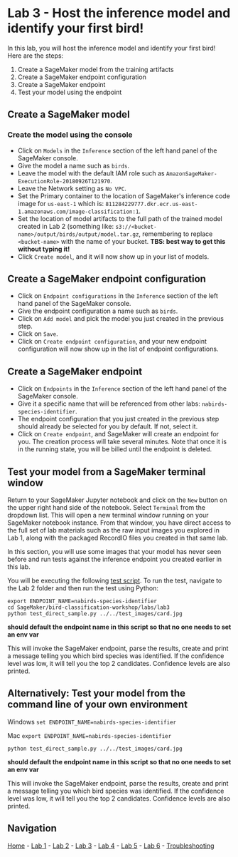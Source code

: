 # Lab 3 - Host the inference model and identify your first bird!

In this lab, you will host the inference model and identify your first bird!  Here are the steps:

1. Create a SageMaker model from the training artifacts
2. Create a SageMaker endpoint configuration
3. Create a SageMaker endpoint
4. Test your model using the endpoint

## Create a SageMaker model

### Create the model using the console

* Click on `Models` in the `Inference` section of the left hand panel of the SageMaker console.
* Give the model a name such as `birds`.
* Leave the model with the default IAM role such as `AmazonSageMaker-ExecutionRole-20180926T121970`.
* Leave the Network setting as `No VPC`.
* Set the Primary container to the location of SageMaker's inference code image for `us-east-1` which is:
 `811284229777.dkr.ecr.us-east-1.amazonaws.com/image-classification:1`.
* Set the location of model artifacts to the full path of the trained model created in Lab 2 (something like: `s3://<bucket-name>/output/birds/output/model.tar.gz`, remembering to replace `<bucket-name>` with the name of your bucket.  **TBS: best way to get this without typing it!**
* Click `Create model`, and it will now show up in your list of models.

## Create a SageMaker endpoint configuration

* Click on `Endpoint configurations` in the `Inference` section of the left hand panel of the SageMaker console.
* Give the endpoint configuration a name such as `birds`.
* Click on `Add model` and pick the model you just created in the previous step.
* Click on `Save`.
* Click on `Create endpoint configuration`, and your new endpoint configuration will now show up in the list of endpoint configurations.

## Create a SageMaker endpoint

* Click on `Endpoints` in the `Inference` section of the left hand panel of the SageMaker console.
* Give it a specific name that will be referenced from other labs: `nabirds-species-identifier`.
* The endpoint configuration that you just created in the previous step should already be selected for you by default.  If not, select it.
* Click on `Create endpoint`, and SageMaker will create an endpoint for you.  The creation process will take several minutes.  Note that once it is in the running state, you will be billed until the endpoint is deleted.

## Test your model from a SageMaker terminal window

Return to your SageMaker Jupyter notebook and click on the `New` button on the upper right hand side of the notebook.  Select `Terminal` from the dropdown list.  This will open a new terminal window running on your SageMaker notebook instance.  From that window, you have direct access to the full set of lab materials such as the raw input images you explored in Lab 1, along with the packaged RecordIO files you created in that same lab.

In this section, you will use some images that your model has never seen before and run tests against the inference endpoint you created earlier in this lab.

You will be executing the following [test script](../labs/lab3/test_direct_sample.py).  To run the test, navigate to the Lab 2 folder and then run the test using Python:

```
export ENDPOINT_NAME=nabirds-species-identifier
cd SageMaker/bird-classification-workshop/labs/lab3
python test_direct_sample.py ../../test_images/card.jpg
```

**should default the endpoint name in this script so that no one needs to set an env var**

This will invoke the SageMaker endpoint, parse the results, create and print a message telling you which bird species was identified.  If the confidence level was low, it will tell you the top 2 candidates.  Confidence levels are also printed.


## Alternatively: Test your model from the command line of your own environment

Windows
`set ENDPOINT_NAME=nabirds-species-identifier`

Mac
`export ENDPOINT_NAME=nabirds-species-identifier`


`python test_direct_sample.py ../../test_images/card.jpg`

**should default the endpoint name in this script so that no one needs to set an env var**

This will invoke the SageMaker endpoint, parse the results, create and print a message telling you which bird species was identified.  If the confidence level was low, it will tell you the top 2 candidates.  Confidence levels are also printed.

## Navigation

[Home](../README.md) - [Lab 1](lab1-image-prep.md) - [Lab 2](lab2-train-model.md) - [Lab 3](lab3-host-model.md) - [Lab 4](lab4-trigger-inference-from-s3.md) - [Lab 5](lab5-deeplens-detect-and-classify.md) - [Lab 6](lab6-text-notification.md) - [Troubleshooting](troubleshooting.md)
